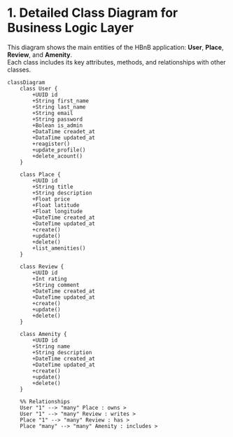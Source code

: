 # 1. Detailed Class Diagram for Business Logic Layer

This diagram shows the main entities of the HBnB application: **User**, **Place**, **Review**, and **Amenity**.  
Each class includes its key attributes, methods, and relationships with other classes.
```mermaid
classDiagram
    class User {
        +UUID id
        +String first_name
        +String last_name
        +String email
        +String password
        +Bolean is_admin
        +DataTime creadet_at
        +DataTime updated_at
        +reagister()
        +update_profile()
        +delete_acount()
    }

    class Place {
        +UUID id
        +String title
        +String description
        +Float price
        +Float latitude
        +Float longitude
        +DateTime created_at
        +DateTime updated_at
        +create()
        +update()
        +delete()
        +list_amenities()
    }

    class Review {
        +UUID id
        +Int rating
        +String comment
        +DateTime created_at
        +DateTime updated_at
        +create()
        +update()
        +delete()
    }

    class Amenity {
        +UUID id
        +String name
        +String description
        +DateTime created_at
        +DateTime updated_at
        +create()
        +update()
        +delete()
    }

    %% Relationships
    User "1" --> "many" Place : owns >
    User "1" --> "many" Review : writes >
    Place "1" --> "many" Review : has >
    Place "many" --> "many" Amenity : includes >
